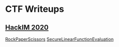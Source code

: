 # CTF Writeups

## [HackIM 2020](HackIM2020/Readme.md)

[RockPaperScissors](HackIM2020/RockPaperScissors/Readme.md)
[SecureLinearFunctionEvaluation](HackIM2020/SecureLinearFunctionEvaluation/Readme.md)